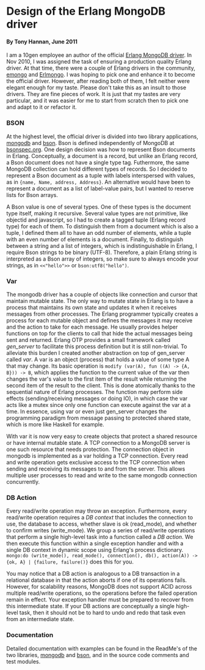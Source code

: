 # Design of the Erlang MongoDB driver
#### By Tony Hannan, June 2011

I am a 10gen employee an author of the official [Erlang MongoDB driver](http://github.com/TonyGen/mongodb-erlang). In Nov 2010, I was assigned the task of ensuring a production quality Erlang driver. At that time, there were a couple of Erlang drivers in the community, [emongo](http://bitbucket.org/rumataestor/emongo) and [Erlmongo](http://github.com/wpntv/erlmongo). I was hoping to pick one and enhance it to become the official driver. However, after reading both of them, I felt neither were elegant enough for my taste. Please don't take this as an insult to those drivers. They are fine pieces of work. It is just that my tastes are very particular, and it was easier for me to start from scratch then to pick one and adapt to it or refactor it.

### BSON

At the highest level, the official driver is divided into two library applications, [mongodb](http://github.com/TonyGen/mongodb-erlang) and [bson](http://github.com/TonyGen/bson-erlang). Bson is defined independently of MongoDB at [bsonspec.org](http://bsonspec.org). One design decision was how to represent Bson documents in Erlang. Conceptually, a document is a record, but unlike an Erlang record, a Bson document does not have a single type tag. Futhermore, the same MongoDB collection can hold different types of records. So I decided to represent a Bson document as a tuple with labels interspersed with values, as in `{name, Name, address, Address}`. An alternative would have been to represent a document as a list of label-value pairs, but I wanted to reserve lists for Bson arrays.

A Bson value is one of several types. One of these types is the document type itself, making it recursive. Several value types are not primitive, like objectid and javascript, so I had to create a tagged tuple (Erlang record type) for each of them. To distinguish them from a document which is also a tuple, I defined them all to have an odd number of elements, while a tuple with an even number of elements is a document. Finally, to distinguish between a string and a list of integers, which is indistinguishable in Erlang, I require Bson strings to be binary (UTF-8). Therefore, a plain Erlang string is interpreted as a Bson array of integers, so make sure to always encode your strings, as in `<<"hello">>` or `bson:utf8("hello")`.

### Var

The mongodb driver has a couple of objects like connection and cursor that maintain mutable state. The only way to mutate state in Erlang is to have a process that maintains its own state and updates it when it receives messages from other processes. The Erlang programmer typically creates a process for each mutable object and defines the messages it may receive and the action to take for each message. He usually provides helper functions on top for the clients to call that hide the actual messages being sent and returned. Erlang OTP provides a small framework called *gen_server* to facilitate this process definition but it is still non-trivial. To alleviate this burden I created another abstraction on top of gen_server called *var*. A var is an object (process) that holds a value of some type A that may change. Its basic operation is `modify (var(A), fun ((A) -> {A, B})) -> B`, which applies the function to the current value of the var then changes the var's value to the first item of the result while returning the second item of the result to the client. This is done atomically thanks to the sequential nature of Erlang processes. The function may perform side effects (sending/receiving messages or doing IO), in which case the var acts like a mutex since only one function can execute against the var at a time. In essence, using var or even just gen_server changes the programming paradigm from message passing to protected shared state, which is more like Haskell for example.

With var it is now very easy to create objects that protect a shared resource or have internal mutable state. A TCP connection to a MongoDB server is one such resource that needs protection. The connection object in mongodb is implemented as a var holding a TCP connection. Every read and write operation gets exclusive access to the TCP connection when sending and receiving its messages to and from the server. This allows multiple user processes to read and write to the same mongodb connection concurrently.

### DB Action

Every read/write operation may throw an exception. Furthermore, every read/write operation requires a *DB context* that includes the connection to use, the database to access, whether slave is ok (read_mode), and whether to confirm writes (write_mode). We group a series of read/write operations that perform a single high-level task into a function called a *DB action*. We then execute this function within a single exception handler and with a single DB context in dynamic scope using Erlang's process dictionary. `mongo:do (write_mode(), read_mode(), connection(), db(), action(A)) -> {ok, A} | {failure, failure()}` does this for you.

You may notice that a DB action is analogous to a DB transaction in a relational database in that the action aborts if one of its operations fails. However, for scalability reasons, MongoDB does not support ACID across multiple read/write operations, so the operations before the failed operation remain in effect. Your exception handler must be prepared to recover from this intermediate state. If your DB actions are conceptually a single high-level task, then it should not be to hard to undo and redo that task even from an intermediate state.

### Documentation

Detailed documentation with examples can be found in the ReadMe's of the two libraries, [mongodb](http://github.com/TonyGen/mongodb-erlang#readme) and [bson](http://github.com/TonyGen/bson-erlang#readme), and in the source code comments and test modules.
